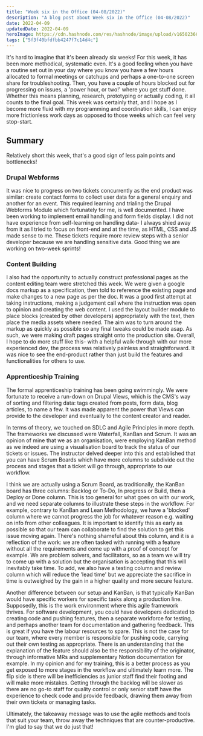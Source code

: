 ```yaml
---
title: "Week six in the Office (04-08/2022)"
description: "A blog post about Week six in the Office (04-08/2022)"
date: 2022-04-09
updatedDate: 2022-04-09
heroImage: https://cdn.hashnode.com/res/hashnode/image/upload/v1650236694919/0OwlFA8cM.jpg
tags: ["5f3f40bfdfbb4247f7c14d4c"]
---
```


It's hard to imagine that it's been already six weeks! For this week, it has been more methodical, systematic even. It's a good feeling when you have a routine set out in your day where you know you have a few hours allocated to formal meetings or catchups and perhaps a one-to-one screen share for troubleshooting. Then, you have a couple of hours blocked out for progressing on issues, a 'power hour, or two!' where you get stuff done. Whether this means planning, research, prototyping or actually coding, it all counts to the final goal. This week was certainly that, and I hope as I become more fluid with my programming and coordination skills, I can enjoy more frictionless work days as opposed to those weeks which can feel very stop-start.

## Summary
Relatively short this week, that's a good sign of less pain points and bottlenecks!

### Drupal Webforms
It was nice to progress on two tickets concurrently as the end product was similar: create contact forms to collect user data for a general enquiry and another for an event. This required learning and trialing the Drupal Webforms Module which fortunately for me, is well documented. I have been working to implement email handling and form fields display. I did not have experience from self-learning on handling data- I always shied away from it as I tried to focus on front-end and at the time, as HTML, CSS and JS made sense to me. These tickets require more review steps with a senior developer because we are handling sensitive data. Good thing we are working on two-week sprints!

### Content Building
I also had the opportunity to actually construct professional pages as the content editing team were stretched this week. We were given a google docs markup as a specification, then told to reference the existing page and make changes to a new page as per the doc. It was a good first attempt at taking instructions, making a judgement call where the instruction was open to opinion and creating the web content. I used the layout builder module to place blocks (created by other developers) appropriately with the text, then place the media assets where needed. The aim was to turn around the markup as quickly as possible so any final tweaks could be made asap. As such, we were making draft pages straight onto the production site. Overall, I hope to do more stuff like this- with a helpful walk-through with our more experienced dev, the process was relatively painless and straightforward. It was nice to see the end-product rather than just build the features and functionalities for others to use.

### Apprenticeship Training
The formal apprenticeship training has been going swimmingly. We were fortunate to receive a run-down on Drupal Views, which is the CMS's way of sorting and filtering data: tags created from posts, form data, blog articles, to name a few. It was made apparent the power that Views can provide to the developer and eventually to the content creator and reader.

In terms of theory, we touched on SDLC and Agile Principles in more depth. The frameworks we discussed were Waterfall, KanBan and Scrum. It was an opinion of mine that we as an organisation, were employing KanBan method as we indeed are using a visualisation board to track the status of our tickets or issues. The instructor delved deeper into this and established that you can have Scrum Boards which have more columns to subdivide out the process and stages that a ticket will go through, appropriate to our workflow.

I think we are actually using a Scrum Board, as traditionally, the KanBan board has three columns: Backlog or To-Do, In progress or Build, then a Deploy or Done column. This is too general for what goes on with our work, and we need separate columns to illustrate these steps in the workflow. For example, contrary to KanBan and Lean Methodology, we have a 'blocked' column where we cannot progress the job for whatever reason e.g. waiting on info from other colleagues. It is important to identify this as early as possible so that our team can collaborate to find the solution to get this issue moving again. There's nothing shameful about this column, and it is a reflection of the work: we are often tasked with running with a feature without all the requirements and come up with a proof of concept for example. We are problem solvers, and facilitators, so as a team we will try to come up with a solution but the organisation is accepting that this will inevitably take time. To add, we also have a testing column and review column which will reduce the 'lead time' but we appreciate the sacrifice in time is outweighed by the gain in a higher quality and more secure feature.

Another difference between our setup and KanBan, is that typically KanBan would have specific workers for specific tasks along a production line. Supposedly, this is the work environment where this agile framework thrives. For software development, you could have developers dedicated to creating code and pushing features, then a separate workforce for testing, and perhaps another team for documentation and gathering feedback. This is great if you have the labour resources to spare. This is not the case for our team, where every member is responsible for pushing code, carrying out their own testing as appropriate. There is an understanding that the explanation of the feature should also be the responsibility of the originator, through informative MRs and supplementary Notion documentation for example. In my opinion and for my training, this is a better process as you get exposed to more stages in the workflow and ultimately learn more. The flip side is there will be inefficiencies as junior staff find their footing and will make more mistakes. Getting through the backlog will be slower as there are no go-to staff for quality control or only senior staff have the experience to check code and provide feedback, drawing them away from their own tickets or managing tasks.

Ultimately, the takeaway message was to use the agile methods and tools that suit your team, throw away the techniques that are counter-productive. I'm glad to say that we do just that!